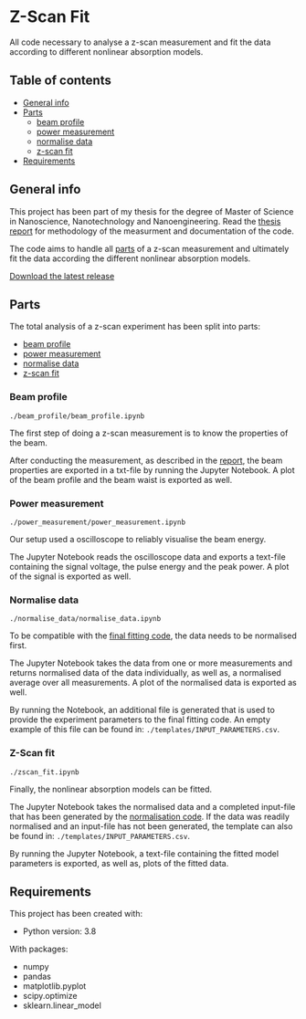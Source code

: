 # Z-Scan Fit

All code necessary to analyse a z-scan measurement and fit the data according to different nonlinear absorption models.

## Table of contents
* [General info](#general-info)
* [Parts](#parts)
    * [beam profile](#beam-profile)
    * [power measurement](#power-measurement)
    * [normalise data](#normalise-data)
    * [z-scan fit](#z-scan-fit)
* [Requirements](#requirements)

## General info

This project has been part of my thesis for the degree of Master of Science in Nanoscience, Nanotechnology and Nanoengineering. Read the [thesis report](/documentation/thesis.pdf) for methodology of the measurment and documentation of the code.

The code aims to handle all [parts](#parts) of a z-scan measurement and ultimately fit the data according the different nonlinear absorption models. 

[Download the latest release](https://github.com/BartSmeets/zscan_fit/archive/refs/heads/main.zip)

## Parts

The total analysis of a z-scan experiment has been split into parts:
* [beam profile](#beam-profile)
* [power measurement](#power-measurement)
* [normalise data](#normalise-data)
* [z-scan fit](#z-scan-fit)

### Beam profile

```./beam_profile/beam_profile.ipynb```

The first step of doing a z-scan measurement is to know the properties of the beam. 

After conducting the measurement, as described in the [report](/documentation/thesis.pdf), the beam properties are exported in a txt-file by running the Jupyter Notebook. A plot of the beam profile and the beam waist is exported as well.

### Power measurement

```./power_measurement/power_measurement.ipynb```

Our setup used a oscilloscope to reliably visualise the beam energy. 

The Jupyter Notebook reads the oscilloscope data and exports a text-file containing the signal voltage, the pulse energy and the peak power. A plot of the signal is exported as well.

### Normalise data

```./normalise_data/normalise_data.ipynb```

To be compatible with the [final fitting code](#z-scan-fit), the data needs to be normalised first.

The Jupyter Notebook takes the data from one or more measurements and returns normalised data of the data individually, as well as, a normalised average over all measurements. A plot of the normalised data is exported as well.

By running the Notebook, an additional file is generated that is used to provide the experiment parameters to the final fitting code. An empty example of this file can be found in: ```./templates/INPUT_PARAMETERS.csv```.

### Z-Scan fit

```./zscan_fit.ipynb```

Finally, the nonlinear absorption models can be fitted.

The Jupyter Notebook takes the normalised data and a completed input-file that has been generated by the [normalisation code](#normalise-data). If the data was readily normalised and an input-file has not been generated, the template can also be found in: ```./templates/INPUT_PARAMETERS.csv```.

By running the Jupyter Notebook, a text-file containing the fitted model parameters is exported, as well as, plots of the fitted data.

## Requirements

This project has been created with:

* Python version: 3.8

With packages:
* numpy
* pandas
* matplotlib.pyplot
* scipy.optimize
* sklearn.linear_model


